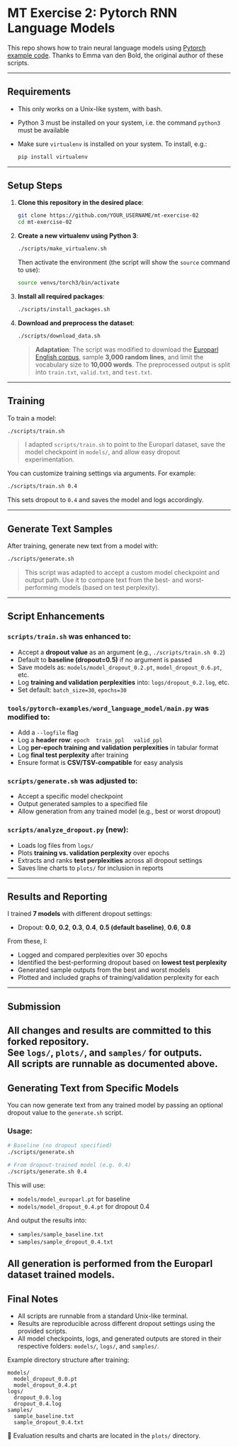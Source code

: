 # MT Exercise 2: Pytorch RNN Language Models

This repo shows how to train neural language models using [Pytorch example code](https://github.com/pytorch/examples/tree/master/word_language_model). Thanks to Emma van den Bold, the original author of these scripts. 

---

## Requirements

- This only works on a Unix-like system, with bash.
- Python 3 must be installed on your system, i.e. the command `python3` must be available
- Make sure `virtualenv` is installed on your system. To install, e.g.:

  ```bash
  pip install virtualenv
  ```

---

## Setup Steps

1. **Clone this repository in the desired place**:

    ```bash
    git clone https://github.com/YOUR_USERNAME/mt-exercise-02
    cd mt-exercise-02
    ```

2. **Create a new virtualenv using Python 3**:

    ```bash
    ./scripts/make_virtualenv.sh
    ```

    Then activate the environment (the script will show the `source` command to use):
    
    ```bash
    source venvs/torch3/bin/activate
    ```

3. **Install all required packages**:

    ```bash
    ./scripts/install_packages.sh
    ```

4. **Download and preprocess the dataset**:

    ```bash
    ./scripts/download_data.sh
    ```

    >  **Adaptation**: The script was modified to download the [Europarl English corpus](https://object.pouta.csc.fi/OPUS-Europarl/v3/mono/en.txt.gz), sample **3,000 random lines**, and limit the vocabulary size to **10,000 words**. The preprocessed output is split into `train.txt`, `valid.txt`, and `test.txt`.

---

## Training

To train a model:

```bash
./scripts/train.sh
```

> I adapted `scripts/train.sh` to point to the Europarl dataset, save the model checkpoint in `models/`, and allow easy dropout experimentation.

You can customize training settings via arguments. For example:

```bash
./scripts/train.sh 0.4
```

This sets dropout to `0.4` and saves the model and logs accordingly.

---

## Generate Text Samples

After training, generate new text from a model with:

```bash
./scripts/generate.sh
```

> This script was adapted to accept a custom model checkpoint and output path. Use it to compare text from the best- and worst-performing models (based on test perplexity).

---

## Script Enhancements

### `scripts/train.sh` was enhanced to:
- Accept a **dropout value** as an argument (e.g., `./scripts/train.sh 0.2`)
- Default to **baseline (dropout=0.5)** if no argument is passed
- Save models as: `models/model_dropout_0.2.pt`, `model_dropout_0.6.pt`, etc.
- Log **training and validation perplexities** into: `logs/dropout_0.2.log`, etc.
- Set default: `batch_size=30`, `epochs=30`

### `tools/pytorch-examples/word_language_model/main.py` was modified to:
- Add a `--logfile` flag
- Log a **header row**: `epoch	train_ppl	valid_ppl`
- Log **per-epoch training and validation perplexities** in tabular format
- Log **final test perplexity** after training
- Ensure format is **CSV/TSV-compatible** for easy analysis

### `scripts/generate.sh` was adjusted to:
- Accept a specific model checkpoint
- Output generated samples to a specified file
- Allow generation from any trained model (e.g., best or worst dropout)

### `scripts/analyze_dropout.py` (new):
- Loads log files from `logs/`
- Plots **training vs. validation perplexity** over epochs
- Extracts and ranks **test perplexities** across all dropout settings
- Saves line charts to `plots/` for inclusion in reports

---

## Results and Reporting

I trained **7 models** with different dropout settings:

- Dropout: **0.0**, **0.2**, **0.3**, **0.4**, **0.5 (default baseline)**, **0.6**, **0.8**

From these, I:
- Logged and compared perplexities over 30 epochs
- Identified the best-performing dropout based on **lowest test perplexity**
- Generated sample outputs from the best and worst models
- Plotted and included graphs of training/validation perplexity for each

---

## Submission

All changes and results are committed to this forked repository.  
See `logs/`, `plots/`, and `samples/` for outputs.  
All scripts are runnable as documented above.
---

## Generating Text from Specific Models

You can now generate text from any trained model by passing an optional dropout value to the `generate.sh` script.

### Usage:

```bash
# Baseline (no dropout specified)
./scripts/generate.sh

# From dropout-trained model (e.g. 0.4)
./scripts/generate.sh 0.4
```

This will use:

- `models/model_europarl.pt` for baseline
- `models/model_dropout_0.4.pt` for dropout 0.4

And output the results into:

- `samples/sample_baseline.txt`
- `samples/sample_dropout_0.4.txt`

All generation is performed from the Europarl dataset trained models.
---

## Final Notes

- All scripts are runnable from a standard Unix-like terminal.
- Results are reproducible across different dropout settings using the provided scripts.
- All model checkpoints, logs, and generated outputs are stored in their respective folders: `models/`, `logs/`, and `samples/`.

Example directory structure after training:
```
models/
  model_dropout_0.0.pt
  model_dropout_0.4.pt
logs/
  dropout_0.0.log
  dropout_0.4.log
samples/
  sample_baseline.txt
  sample_dropout_0.4.txt
```

🧪 Evaluation results and charts are located in the `plots/` directory.